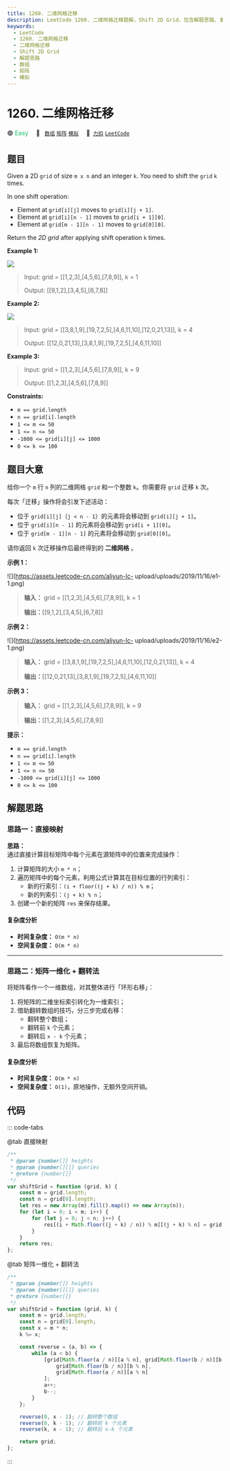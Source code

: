 ```yaml
---
title: 1260. 二维网格迁移
description: LeetCode 1260. 二维网格迁移题解，Shift 2D Grid，包含解题思路、复杂度分析以及完整的 JavaScript 代码实现。
keywords:
  - LeetCode
  - 1260. 二维网格迁移
  - 二维网格迁移
  - Shift 2D Grid
  - 解题思路
  - 数组
  - 矩阵
  - 模拟
---
```


# 1260. 二维网格迁移

🟢 <font color=#15bd66>Easy</font>&emsp; 🔖&ensp; [`数组`](/tag/array.md) [`矩阵`](/tag/matrix.md) [`模拟`](/tag/simulation.md)&emsp; 🔗&ensp;[`力扣`](https://leetcode.cn/problems/shift-2d-grid) [`LeetCode`](https://leetcode.com/problems/shift-2d-grid)

## 题目

Given a 2D `grid` of size `m x n` and an integer `k`. You need to shift the
`grid` `k` times.

In one shift operation:

- Element at `grid[i][j]` moves to `grid[i][j + 1]`.
- Element at `grid[i][n - 1]` moves to `grid[i + 1][0]`.
- Element at `grid[m - 1][n - 1]` moves to `grid[0][0]`.

Return the _2D grid_ after applying shift operation `k` times.

**Example 1:**

![](https://assets.leetcode.com/uploads/2019/11/05/e1.png)

> Input: grid = [[1,2,3],[4,5,6],[7,8,9]], k = 1
>
> Output: [[9,1,2],[3,4,5],[6,7,8]]

**Example 2:**

![](https://assets.leetcode.com/uploads/2019/11/05/e2.png)

> Input: grid = [[3,8,1,9],[19,7,2,5],[4,6,11,10],[12,0,21,13]], k = 4
>
> Output: [[12,0,21,13],[3,8,1,9],[19,7,2,5],[4,6,11,10]]

**Example 3:**

> Input: grid = [[1,2,3],[4,5,6],[7,8,9]], k = 9
>
> Output: [[1,2,3],[4,5,6],[7,8,9]]

**Constraints:**

- `m == grid.length`
- `n == grid[i].length`
- `1 <= m <= 50`
- `1 <= n <= 50`
- `-1000 <= grid[i][j] <= 1000`
- `0 <= k <= 100`

## 题目大意

给你一个 `m` 行 `n` 列的二维网格 `grid` 和一个整数 `k`。你需要将 `grid` 迁移 `k` 次。

每次「迁移」操作将会引发下述活动：

- 位于 `grid[i][j]`（`j < n - 1`）的元素将会移动到 `grid[i][j + 1]`。
- 位于 `grid[i][n - 1]` 的元素将会移动到 `grid[i + 1][0]`。
- 位于 `grid[m - 1][n - 1]` 的元素将会移动到 `grid[0][0]`。

请你返回 `k` 次迁移操作后最终得到的 **二维网格** 。

**示例 1：**

![](https://assets.leetcode-cn.com/aliyun-lc-
upload/uploads/2019/11/16/e1-1.png)

> **输入：** grid = [[1,2,3],[4,5,6],[7,8,9]], k = 1
>
> **输出：**[[9,1,2],[3,4,5],[6,7,8]]

**示例 2：**

![](https://assets.leetcode-cn.com/aliyun-lc-
upload/uploads/2019/11/16/e2-1.png)

> **输入：** grid = [[3,8,1,9],[19,7,2,5],[4,6,11,10],[12,0,21,13]], k = 4
>
> **输出：**[[12,0,21,13],[3,8,1,9],[19,7,2,5],[4,6,11,10]]

**示例 3：**

> **输入：** grid = [[1,2,3],[4,5,6],[7,8,9]], k = 9
>
> **输出：**[[1,2,3],[4,5,6],[7,8,9]]

**提示：**

- `m == grid.length`
- `n == grid[i].length`
- `1 <= m <= 50`
- `1 <= n <= 50`
- `-1000 <= grid[i][j] <= 1000`
- `0 <= k <= 100`

## 解题思路

### 思路一：直接映射

**思路：**  
通过直接计算目标矩阵中每个元素在源矩阵中的位置来完成操作：

1. 计算矩阵的大小 `m * n`；
2. 遍历矩阵中的每个元素，利用公式计算其在目标位置的行列索引：
   - 新的行索引：`(i + floor((j + k) / n)) % m`；
   - 新的列索引：`(j + k) % n`；
3. 创建一个新的矩阵 `res` 来保存结果。

#### 复杂度分析

- **时间复杂度：** `O(m * n)`
- **空间复杂度：** `O(m * n)`

---

### 思路二：矩阵一维化 + 翻转法

将矩阵看作一个一维数组，对其整体进行「环形右移」：

1. 将矩阵的二维坐标索引转化为一维索引；
2. 借助翻转数组的技巧，分三步完成右移：
   - 翻转整个数组；
   - 翻转前 `k` 个元素；
   - 翻转后 `x - k` 个元素；
3. 最后将数组恢复为矩阵。

#### 复杂度分析

- **时间复杂度：** `O(m * n)`
- **空间复杂度：** `O(1)`，原地操作，无额外空间开销。

## 代码

::: code-tabs

@tab 直接映射

```javascript
/**
 * @param {number[]} heights
 * @param {number[][]} queries
 * @return {number[]}
 */
var shiftGrid = function (grid, k) {
	const m = grid.length;
	const n = grid[0].length;
	let res = new Array(m).fill().map(() => new Array(n));
	for (let i = 0; i < m; i++) {
		for (let j = 0; j < n; j++) {
			res[(i + Math.floor((j + k) / n)) % m][(j + k) % n] = grid[i][j];
		}
	}
	return res;
};
```

@tab 矩阵一维化 + 翻转法

```javascript
/**
 * @param {number[]} heights
 * @param {number[][]} queries
 * @return {number[]}
 */
var shiftGrid = function (grid, k) {
	const m = grid.length;
	const n = grid[0].length;
	const x = m * n;
	k %= x;

	const reverse = (a, b) => {
		while (a < b) {
			[grid[Math.floor(a / n)][a % n], grid[Math.floor(b / n)][b % n]] = [
				grid[Math.floor(b / n)][b % n],
				grid[Math.floor(a / n)][a % n]
			];
			a++;
			b--;
		}
	};

	reverse(0, x - 1); // 翻转整个数组
	reverse(0, k - 1); // 翻转前 k 个元素
	reverse(k, x - 1); // 翻转后 x-k 个元素

	return grid;
};
```

:::
